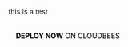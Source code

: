 this is a test 

<style>
a.call-action-home-revised {
background-image: url(https://www.cloudbees.com/sites/all/themes/custom/cloudbees_zen/images/bg-2tone-button-normal.png);
background-position: bottom right;
background-repeat: none;
border-radius: 20px;
-moz-border-radius: 20px;
-webkit-border-radius: 20px;
color: black !important;
display: inline-block;
padding: 8px 40px 8px 15px;
margin-top: 10px;
text-decoration: none;
text-shadow: 0 -1px 0 rgba(0, 0, 0, 0.2);
}
</style>

<a class="call-action-home-revised" href="https://grandcentral.cloudbees.com/account/signup"><strong>DEPLOY NOW</strong> ON CLOUDBEES</a>
